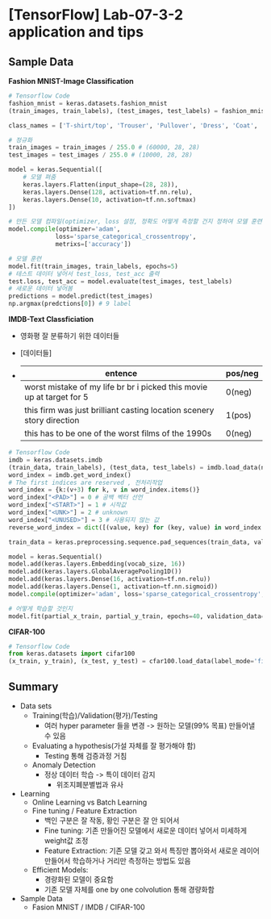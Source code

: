 # [TensorFlow] Lab-07-3-2 application and tips

## Sample Data

**Fashion MNIST-Image Classification**

```python
# Tensorflow Code
fashion_mnist = keras.datasets.fashion_mnist
(train_images, train_labels), (test_images, test_labels) = fashion_mnist.load_data()

class_names = ['T-shirt/top', 'Trouser', 'Pullover', 'Dress', 'Coat', 'Sandal', 'Shirt', 'Sneaker', 'Bag', 'Ankle boot']

# 정규화
train_images = train_images / 255.0 # (60000, 28, 28)
test_images = test_images / 255.0 # (10000, 28, 28)

model = keras.Sequential([
    # 모델 펴줌
    keras.layers.Flatten(input_shape=(28, 28)),
    keras.layers.Dense(128, activation=tf.nn.relu),
    keras.layers.Dense(10, activation=tf.nn.softmax)
])

# 만든 모델 컴파일(optimizer, loss 설정, 정확도 어떻게 측정할 건지 정하여 모델 훈련)
model.compile(optimizer='adam',
             loss='sparse_categorical_crossentropy',
             metrixs=['accuracy'])

# 모델 훈련
model.fit(train_images, train_labels, epochs=5)
# 테스트 데이터 넣어서 test_loss, test_acc 출력
test.loss, test_acc = model.evaluate(test_images, test_labels)
# 새로운 데이터 넣어봄
predictions = model.predict(test_images)
np.argmax(predctions[0]) # 9 label
```

**IMDB-Text Classficiation**

- 영화평 잘 분류하기 위한 데이터들

- [데이터들]

- | entence                                                      | pos/neg |
  | ------------------------------------------------------------ | ------- |
  | worst mistake of my life br br i picked this movie up at target for 5 | 0(neg)  |
  | this firm was just brilliant casting location scenery story direction | 1(pos)  |
  | this has to be one of the worst films of the 1990s           | 0(neg)  |

```python
# Tensorflow Code
imdb = keras.datasets.imdb
(train_data, train_labels), (test_data, test_labels) = imdb.load_data(num_words=10000)
word_index = imdb.get_word_index()
# The first indices are reserved , 전처리작업
word_index = {k:(v+3) for k, v in word_index.items()}
word_index["<PAD>"] = 0 # 공백 벡터 선언
word_index["<START>"] = 1 # 시작값
word_index["<UNK>"] = 2 # unknown
word_index["<UNUSED>"] = 3 # 사용되지 않는 값
reverse_word_index = dict([(value, key) for (key, value) in word_index.items()])

train_data = keras.preprocessing.sequence.pad_sequences(train_data, value=word_index["<PAD>"], padding='post', maxlen=256)

model = keras.Sequential()
model.add(keras.layers.Embedding(vocab_size, 16))
model.add(keras.layers.GlobalAveragePooling1D())
model.add(keras.layers.Dense(16, activation=tf.nn.relu))
model.add(keras.layers.Dense(1, activation=tf.nn.sigmoid))
model.compile(optimizer='adam', loss='sparse_categorical_crossentropy', metrics=['accuracy'])

# 어떻게 학습할 것인지
model.fit(partial_x_train, partial_y_train, epochs=40, validation_data=(x_val, y_val))
```

**CIFAR-100**

```python
# Tensorflow Code
from keras.datasets import cifar100
(x_train, y_train), (x_test, y_test) = cfar100.load_data(label_mode='fine')
```

## Summary

- Data sets
  - Training(학습)/Validation(평가)/Testing
    - 여러 hyper parameter 들을 변경 -> 원하는 모델(99% 목표) 만들어낼 수 있음
  - Evaluating a hypothesis(가설 자체를 잘 평가해야 함)
    - Testing 통해 검증과정 거침
  - Anomaly Detection
    - 정상 데이터 학습 -> 특이 데이터 감지
      - 위조지폐분별법과 유사
- Learning
  - Online Learning vs Batch Learning
  - Fine tuning  / Feature Extraction
    - 백인 구분은 잘 작동, 황인 구분은 잘 안 되어서
    - Fine tuning: 기존 만들어진 모델에서 새로운 데이터 넣어서 미세하게 weight값 조정
    - Feature Extraction: 기존 모델 갖고 와서 특징만 뽑아와서 새로운 레이어 만들어서 학습하거나 거리만 측정하는 방법도 있음
  - Efficient Models:
    - 경량화된 모델이 중요함
    - 기존 모델 자체를 one by one colvolution 통해 경량화함
- Sample Data
  - Fasion MNIST / IMDB / CIFAR-100


